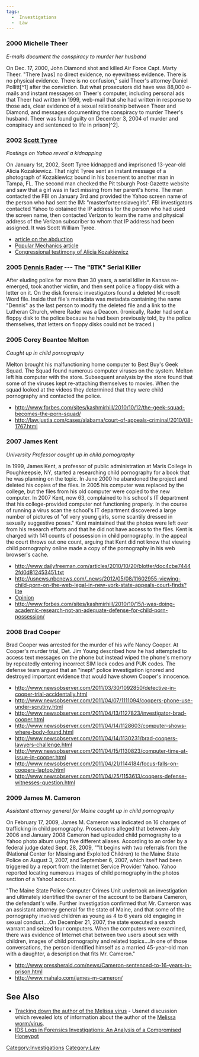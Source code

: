 ```yaml
---
tags:
  -  Investigations
  -  Law
---
```

### 2000 Michelle Theer

*E-mails document the conspiracy to murder her husband*

On Dec. 17, 2000, John Diamond shot and killed Air Force Capt. Marty
Theer. "There \[was\] no direct evidence, no eyewitness evidence. There
is no physical evidence. There is no confusion," said Theer's attorney
Daniel Pollitt[^1] after the conviction. But what prosecutors did have
was 88,000 e-mails and instant messages on Theer's computer, including
personal ads that Theer had written in 1999, web-mail that she had
written in response to those ads, clear evidence of a sexual
relationship between Theer and Diamond, and messages documenting the
conspiracy to murder Theer's husband. Theer was found guilty on December
3, 2004 of murder and conspiracy and sentenced to life in prison[^2].

### 2002 [Scott Tyree](http://en.wikipedia.org/wiki/Scott_Tyree)

*Postings on Yahoo reveal a kidnapping*

On January 1st, 2002, Scott Tyree kidnapped and imprisoned 13-year-old
Alicia Kozakiewicz. That night Tyree sent an instant message of a
photograph of Kozakiewicz bound in his basement to another man in Tampa,
FL. The second man checked the Pit tsburgh Post-Gazette website and saw
that a girl was in fact missing from her parent's home. The man
contacted the FBI on January 3rd and provided the Yahoo screen name of
the person who had sent the IM: "masterforteenslavegirls". FBI
investigators contacted Yahoo to obtained the IP address for the person
who had used the screen name, then contacted Verizon to learn the name
and physical address of the Verizon subscriber to whom that IP address
had been assigned. It was Scott William Tyree.

- [article on the
  abduction](http://www.covenanteyes.com/2012/01/13/caught-by-a-predator-10-years-after-her-abduction/)
- [Popular Mechanics
  article](http://www.popularmechanics.com/technology/how-to/computer-security/2672751)
- [Congressional testimony of Alicia
  Kozakiewicz](http://notonemorechild.org/map/9)

### 2005 [Dennis Rader](http://en.wikipedia.org/wiki/Dennis_Rader) --- The "BTK" Serial Killer

After eluding police for more than 30 years, a serial killer in Kansas
re-emerged, took another victim, and then sent police a floppy disk with
a letter on it. On the disk forensic investigators found a deleted
Microsoft Word file. Inside that file's metadata was metadata containing
the name "Dennis" as the last person to modify the deleted file and a
link to the Lutheran Church, where Rader was a Deacon. (Ironically,
Rader had sent a floppy disk to the police because he had been
previously told, by the police themselves, that letters on floppy disks
could not be traced.)

### 2005 Corey Beantee Melton

*Caught up in child pornography*

Melton brought his malfunctioning home computer to Best Buy's Geek
Squad. The Squad found numerous computer viruses on the system. Melton
left his computer with the store. Subsequent analysis by the store found
that some of the viruses kept re-attaching themselves to movies. When
the squad looked at the videos they determined that they were child
pornography and contacted the police.

- <http://www.forbes.com/sites/kashmirhill/2010/10/12/the-geek-squad-becomes-the-porn-squad/>
- <http://law.justia.com/cases/alabama/court-of-appeals-criminal/2010/08-1767.html>

### 2007 James Kent

*University Professor caught up in child pornography*

In 1999, James Kent, a professor of public administration at Maris
College in Poughkeepsie, NY, started a researching child pornography for
a book that he was planning on the topic. In June 2000 he abandoned the
project and deleted his copies of the files. In 2005 his computer was
replaced by the college, but the files from his old computer were copied
to the new computer. In 2007 Kent, now 63, complained to his school's IT
department that his college-provided computer not functioning properly.
In the course of running a virus scan the school's IT department
discovered a large number of pictures of "of very young girls, some
scantily dressed in sexually suggestive poses." Kent maintained that the
photos were left over from his research efforts and that he did not have
access to the files. Kent is charged with 141 counts of possession in
child pornography. In the appeal the court throws out one count, arguing
that Kent did not know that viewing child pornography online made a copy
of the pornography in his web browser's cache.

- <http://www.dailyfreeman.com/articles/2010/10/20/blotter/doc4cbe74442fd0d812453451.txt>
- <http://usnews.nbcnews.com/_news/2012/05/08/11602955-viewing-child-porn-on-the-web-legal-in-new-york-state-appeals-court-finds?lite>
- [Opinion](http://msnbcmedia.msn.com/i/MSNBC/Sections/NEWS/120508_NY_ChildPorn_Ruling.pdf)
- <http://www.forbes.com/sites/kashmirhill/2010/10/15/i-was-doing-academic-research-not-an-adequate-defense-for-child-porn-possession/>

### 2008 Brad Cooper

Brad Cooper was arrested for the murder of his wife Nancy Cooper. At
Cooper's murder trial, Det. Jim Young described how he had attempted to
access text messages on the phone but instead wiped the phone's memory
by repeatedly entering incorrect SIM lock codes and PUK codes. The
defense team argued that an "inept" police investigation ignored and
destroyed important evidence that would have shown Cooper's innocence.

- <http://www.newsobserver.com/2011/03/30/1092850/detective-in-cooper-trial-accidentally.html>
- <http://www.newsobserver.com/2011/04/07/1111094/coopers-phone-use-under-scrutiny.html>
- <http://www.newsobserver.com/2011/04/13/1127823/investigator-brad-cooper.html>
- <http://www.newsobserver.com/2011/04/14/1128603/computer-shows-where-body-found.html>
- <http://www.newsobserver.com/2011/04/14/1130231/brad-coopers-lawyers-challenge.html>
- <http://www.newsobserver.com/2011/04/15/1130823/computer-time-at-issue-in-cooper.html>
- <http://www.newsobserver.com/2011/04/21/1144184/focus-falls-on-coopers-laptop.html>
- <http://www.newsobserver.com/2011/04/25/1153613/coopers-defense-witnesses-question.html>

### 2009 James M. Cameron

*Assistant attorney general for Maine caught up in child pornography*

On February 17, 2009, James M. Cameron was indicated on 16 charges of
trafficking in child pornography. Prosecutors alleged that between July
2006 and January 2008 Cameron had uploaded child pornography to a Yahoo
photo album using five different aliases. According to an order by a
federal judge dated Sept. 28, 2009, ""It begins with two referrals from
the (National Center for Missing and Exploited Children) to the Maine
State Police on August 3, 2007, and September 6, 2007, which itself had
been triggered by a report from the Internet Service Provider Yahoo.
Yahoo reported locating numerous images of child pornography in the
photos section of a Yahoo! account.

"The Maine State Police Computer Crimes Unit undertook an investigation
and ultimately identified the owner of the account to be Barbara
Cameron, the defendant's wife. Further investigation confirmed that Mr.
Cameron was an assistant attorney general for the state of Maine, and
that some of the pornography involved children as young as 4 to 6 years
old engaging in sexual conduct....On December 21, 2007, the state
executed a search warrant and seized four computers. When the computers
were examined, there was evidence of Internet chat between two users
about sex with children, images of child pornography and related
topics....In one of those conversations, the person identified himself
as a married 45-year-old man with a daughter, a description that fits
Mr. Cameron."

- <http://www.pressherald.com/news/Cameron-sentenced-to-16-years-in-prison.html>
- <http://www.mahalo.com/james-m-cameron/>

## See Also

- [Tracking down the author of the Melissa
  virus](http://groups.google.com/group/alt.comp.virus/browse_frm/thread/f5d9d7c71c6fb540/e0e9a7986d4df76b?tvc=1) -
  Usenet discussion which revealed lots of information about the author
  of the [Melissa
  worm/virus](http://en.wikipedia.org/wiki/Melissa_%28computer_worm%29).
- [IDS Logs in Forensics Investigations: An Analysis of a Compromised
  Honeypot](http://www.securityfocus.com/infocus/1676)

[Category:Investigations](category:investigations.md)
[Category:Law](category:law.md)

